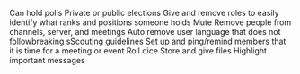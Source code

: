 Can hold polls
Private or public elections 
Give and remove roles to easily identify what ranks and positions someone holds
Mute
Remove people from channels, server, and meetings
Auto remove user language that does not followbreaking sScouting guidelines 
Set up and ping/remind members that it is time for a meeting or event 
Roll dice 
Store and give files 
Highlight important messages

